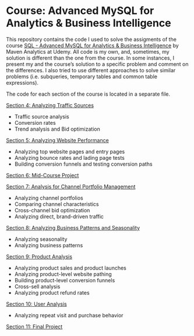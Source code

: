 # Course: Advanced MySQL for Analytics &amp; Business Intelligence

This repository contains the code I used to solve the assigments of the course [SQL - Advanced MySQL for Analytics & Business Intelligence](https://www.udemy.com/course/advanced-sql-mysql-for-analytics-business-intelligence/) by Maven Analytics at Udemy. 
All code is my own, and, sometimes, my solution is different than the one from the course. In some instances, I present my and the course’s solution to a specific problem and comment on the differences. I also tried to use different approaches to solve similar problems (i.e. subqueries, temporary tables and common table expressions). 

The code for each section of the course is located in a separate file.

[Section 4: Analyzing Traffic Sources](Section_4.sql)
* Traffic source analysis
* Conversion rates
* Trend analysis and Bid optimization

[Section 5: Analyzing Website Performance](Section_5.sql)
* Analyzing top website pages and entry pages
* Analyzing bounce rates and lading page tests
* Building conversion funnels and testing conversion paths

[Section 6: Mid-Course Project](Section_6_Mid_Course_Project.sql)

[Section 7: Analysis for Channel Portfolio Management](Section_7.sql)
* Analyzing channel portfolios
* Comparing channel characteristics
* Cross-channel bid optimization
* Analyzing direct, brand-driven traffic

[Section 8: Analyzing Business Patterns and Seasonality](Section_8.sql)
* Analyzing seasonality
* Analyzing business patterns

[Section 9: Product Analysis](Section_9.sql)
* Analyzing product sales and product launches
* Analyzing product-level website pathing
* Building product-level conversion funnels
* Cross-sell analysis 
* Analyzing product refund rates 

[Section 10: User Analysis](Section_10.sql)
* Analyzing repeat visit and purchase behavior

[Section 11: Final Project](Section_11_Final_Project.sql)
